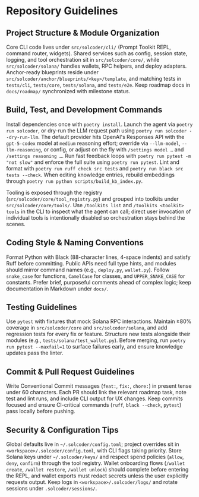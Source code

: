 # Repository Guidelines

## Project Structure & Module Organization
Core CLI code lives under `src/solcoder/cli/` (Prompt Toolkit REPL, command router, widgets). Shared services such as config, session state, logging, and tool orchestration sit in `src/solcoder/core/`, while `src/solcoder/solana/` handles wallets, RPC helpers, and deploy adapters. Anchor-ready blueprints reside under `src/solcoder/anchor/blueprints/<key>/template`, and matching tests in `tests/cli`, `tests/core`, `tests/solana`, and `tests/e2e`. Keep roadmap docs in `docs/roadmap/` synchronized with milestone status.

## Build, Test, and Development Commands
Install dependencies once with `poetry install`. Launch the agent via `poetry run solcoder`, or dry-run the LLM request path using `poetry run solcoder --dry-run-llm`. The default provider hits OpenAI's Responses API with the `gpt-5-codex` model at `medium` reasoning effort; override via `--llm-model`, `--llm-reasoning`, or config, or adjust on the fly with `/settings model …` and `/settings reasoning …`. Run fast feedback loops with `poetry run pytest -m "not slow"` and enforce the full suite using `poetry run pytest`. Lint and format with `poetry run ruff check src tests` and `poetry run black src tests --check`. When editing knowledge entries, rebuild embeddings through `poetry run python scripts/build_kb_index.py`.

Tooling is exposed through the registry (`src/solcoder/core/tool_registry.py`) and grouped into toolkits under `src/solcoder/core/tools/`. Use `/toolkits list` and `/toolkits <toolkit> tools` in the CLI to inspect what the agent can call; direct user invocation of individual tools is intentionally disabled so orchestration stays behind the scenes.

## Coding Style & Naming Conventions
Format Python with Black (88-character lines, 4-space indents) and satisfy Ruff before committing. Public APIs need full type hints, and modules should mirror command names (e.g., `deploy.py`, `wallet.py`). Follow `snake_case` for functions, `CamelCase` for classes, and `UPPER_SNAKE_CASE` for constants. Prefer brief, purposeful comments ahead of complex logic; keep documentation in Markdown under `docs/`.

## Testing Guidelines
Use `pytest` with fixtures that mock Solana RPC interactions. Maintain ≥80% coverage in `src/solcoder/core` and `src/solcoder/solana`, and add regression tests for every fix or feature. Structure new tests alongside their modules (e.g., `tests/solana/test_wallet.py`). Before merging, run `poetry run pytest --maxfail=1` to surface failures early, and ensure knowledge updates pass the linter.

## Commit & Pull Request Guidelines
Write Conventional Commit messages (`feat:`, `fix:`, `chore:`) in present tense under 60 characters. Each PR should link the relevant roadmap task, note test and lint runs, and include CLI output for UX changes. Keep commits focused and ensure CI-critical commands (`ruff`, `black --check`, `pytest`) pass locally before pushing.

## Security & Configuration Tips
Global defaults live in `~/.solcoder/config.toml`; project overrides sit in `<workspace>/.solcoder/config.toml`, with CLI flags taking priority. Store Solana keys under `~/.solcoder/keys/` and respect spend policies (`allow`, `deny`, `confirm`) through the tool registry. Wallet onboarding flows (`/wallet create`, `/wallet restore`, `/wallet unlock`) should complete before entering the REPL, and wallet exports must redact secrets unless the user explicitly requests output. Keep logs in `<workspace>/.solcoder/logs/` and rotate sessions under `.solcoder/sessions/`.
